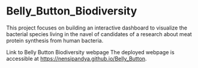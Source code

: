 # Belly_Button_Biodiversity

This project focuses on building an interactive dashboard to visualize the bacterial species living in the navel of candidates of a research about meat protein synthesis from human bacteria.

Link to Belly Button Biodiversity webpage
The deployed webpage is accessible at https://nensipandya.github.io/Belly_Button.

